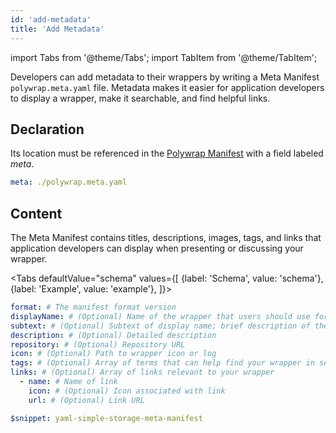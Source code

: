 ```yaml
---
id: 'add-metadata'
title: 'Add Metadata'
---
```


import Tabs from '@theme/Tabs';
import TabItem from '@theme/TabItem';

Developers can add metadata to their wrappers by writing a Meta Manifest `polywrap.meta.yaml` file.
Metadata makes it easier for application developers to display a wrapper, make it searchable, and find helpful links.

## Declaration

Its location must be referenced in the [Polywrap Manifest](./polywrap-manifest) with a field labeled *meta*.

```yaml
meta: ./polywrap.meta.yaml
```

## Content

The Meta Manifest contains titles, descriptions, images, tags, and links that application developers can display
when presenting or discussing your wrapper.

<Tabs
defaultValue="schema"
values={[
{label: 'Schema', value: 'schema'},
{label: 'Example', value: 'example'},
]}>
<TabItem value="schema">

```yaml
format: # The manifest format version
displayName: # (Optional) Name of the wrapper that users should use for presentation
subtext: # (Optional) Subtext of display name; brief description of the wrapper
description: # (Optional) Detailed description
repository: # (Optional) Repository URL
icon: # (Optional) Path to wrapper icon or log
tags: # (Optional) Array of terms that can help find your wrapper in search
links: # (Optional) Array of links relevant to your wrapper
  - name: # Name of link
    icon: # (Optional) Icon associated with link
    url: # (Optional) Link URL
```

</TabItem>
<TabItem value="example">

```yaml title="Fully configured Meta Manifest"
$snippet: yaml-simple-storage-meta-manifest
```
</TabItem>
</Tabs>